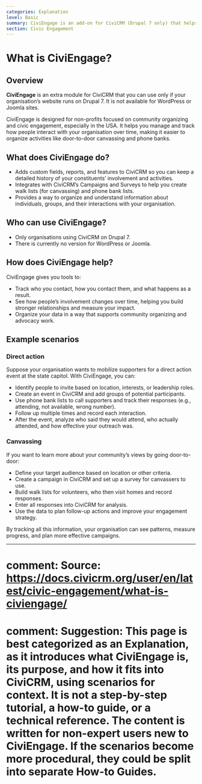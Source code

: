 ```yaml
---
categories: Explanation
level: Basic
summary: CiviEngage is an add-on for CiviCRM (Drupal 7 only) that helps non-profits organize, track, and analyze community engagement activities like canvassing and direct actions.
section: Civic Engagement
---
```


# What is CiviEngage?

## Overview

**CiviEngage** is an extra module for CiviCRM that you can use only if your organisation’s website runs on Drupal 7. It is not available for WordPress or Joomla sites.

CiviEngage is designed for non-profits focused on community organizing and civic engagement, especially in the USA. It helps you manage and track how people interact with your organisation over time, making it easier to organize activities like door-to-door canvassing and phone banks.

## What does CiviEngage do?

- Adds custom fields, reports, and features to CiviCRM so you can keep a detailed history of your constituents’ involvement and activities.
- Integrates with CiviCRM’s Campaigns and Surveys to help you create walk lists (for canvassing) and phone bank lists.
- Provides a way to organize and understand information about individuals, groups, and their interactions with your organisation.

## Who can use CiviEngage?

- Only organisations using CiviCRM on Drupal 7.
- There is currently no version for WordPress or Joomla.

## How does CiviEngage help?

CiviEngage gives you tools to:

- Track who you contact, how you contact them, and what happens as a result.
- See how people’s involvement changes over time, helping you build stronger relationships and measure your impact.
- Organize your data in a way that supports community organizing and advocacy work.

## Example scenarios

### Direct action

Suppose your organisation wants to mobilize supporters for a direct action event at the state capitol. With CiviEngage, you can:

- Identify people to invite based on location, interests, or leadership roles.
- Create an event in CiviCRM and add groups of potential participants.
- Use phone bank lists to call supporters and track their responses (e.g., attending, not available, wrong number).
- Follow up multiple times and record each interaction.
- After the event, analyze who said they would attend, who actually attended, and how effective your outreach was.

### Canvassing

If you want to learn more about your community’s views by going door-to-door:

- Define your target audience based on location or other criteria.
- Create a campaign in CiviCRM and set up a survey for canvassers to use.
- Build walk lists for volunteers, who then visit homes and record responses.
- Enter all responses into CiviCRM for analysis.
- Use the data to plan follow-up actions and improve your engagement strategy.

By tracking all this information, your organisation can see patterns, measure progress, and plan more effective campaigns.

---

# comment: Source: https://docs.civicrm.org/user/en/latest/civic-engagement/what-is-civiengage/
# comment: Suggestion: This page is best categorized as an Explanation, as it introduces what CiviEngage is, its purpose, and how it fits into CiviCRM, using scenarios for context. It is not a step-by-step tutorial, a how-to guide, or a technical reference. The content is written for non-expert users new to CiviEngage. If the scenarios become more procedural, they could be split into separate How-to Guides.